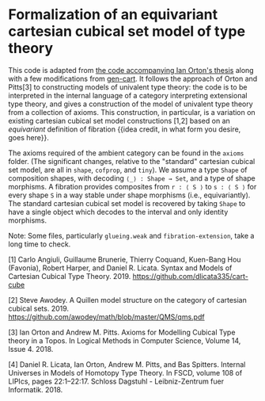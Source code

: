 # Formalization of an equivariant cartesian cubical set model of type theory

This code is adapted from [the code accompanying Ian Orton's thesis](https://www.repository.cam.ac.uk/handle/1810/288558) along with a few modifications from [gen-cart](https://github.com/mortberg/gen-cart). It follows the approach of Orton and Pitts[3] to constructing models of univalent type theory: the code is to be interpreted in the internal language of a category interpreting extensional type theory, and gives a construction of the model of univalent type theory from a collection of axioms. This construction, in particular, is a variation on existing cartesian cubical set model constructions [1,2] based on an *equivariant* definition of fibration {{idea credit, in what form you desire, goes here}}.

The axioms required of the ambient category can be found in the `axioms` folder. (The significant changes, relative to the "standard" cartesian cubical set model, are all in `shape`, `cofprop`, and `tiny`). We assume a type `Shape` of composition shapes, with decoding `⟨_⟩ : Shape → Set`, and a type of shape morphisms. A fibration provides composites from `r : ⟨ S ⟩` to `s : ⟨ S ⟩` for every shape `S` in a way stable under shape morphisms (i.e., equivariantly). The standard cartesian cubical set model is recovered by taking `Shape` to have a single object which decodes to the interval and only identity morphisms. 

Note: Some files, particularly `glueing.weak` and `fibration-extension`, take a long time to check.

[1] Carlo Angiuli, Guillaume Brunerie, Thierry Coquand, Kuen-Bang Hou (Favonia), Robert Harper, and Daniel R. Licata. Syntax and Models of Cartesian Cubical Type Theory. 2019. https://github.com/dlicata335/cart-cube

[2] Steve Awodey. A Quillen model structure on the category of cartesian cubical sets. 2019. https://github.com/awodey/math/blob/master/QMS/qms.pdf

[3] Ian Orton and Andrew M. Pitts. Axioms for Modelling Cubical Type theory in a Topos. In Logical Methods in Computer Science, Volume 14, Issue 4. 2018.

[4] Daniel R. Licata, Ian Orton, Andrew M. Pitts, and Bas Spitters. Internal Universes in Models of Homotopy Type Theory. In FSCD, volume 108 of LIPIcs, pages 22:1–22:17. Schloss Dagstuhl - Leibniz-Zentrum fuer Informatik. 2018.
